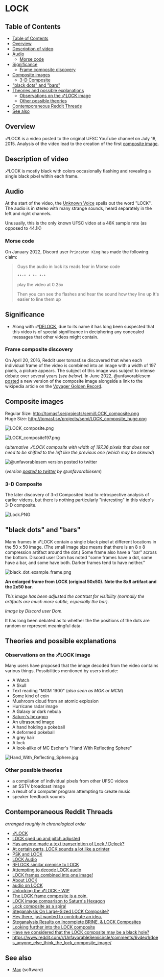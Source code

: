 # LOCK

## Table of Contents
  * [Table of Contents](#table-of-contents)
  * [Overview](#overview)
  * [Description of video](#description-of-video)
  * [Audio](#audio)
    + [Morse code](#morse-code)
  * [Significance](#significance)
    + [Frame composite discovery](#frame-composite-discovery)
  * [Composite images](#composite-images)
    + [3-D Composite](#3-d-composite)
  * ["black dots" and "bars"](#-black-dots--and--bars-)
  * [Theories and possible explanations](#theories-and-possible-explanations)
    + [Observations on the ♐LOCK image](#observations-on-the--lock-image)
    + [Other possible theories](#other-possible-theories)
  * [Contemporaneous Reddit Threads](#contemporaneous-reddit-threads)
  * [See also](#see-also)


## Overview

♐LOCK is a video posted to the original UFSC YouTube channel on July 18, 2015. Analysis of the video lead to the creation of the first [composite image](Composite_visual_overview "wikilink").

## Description of video

♐LOCK is mostly black with colors occasionally flashing and revealing a
single black pixel within each frame.

## Audio

At the start of the video, the [Unknown Voice](Unknown_Voice "wikilink")
spells out the word "LOCK". The audio is in stereo with many strange
sounds, heard separately in the left and right channels.

Unusually, this is the only known UFSC video at a 48K sample rate (as
opposed to 44.1K)

### Morse code

On January 2022, Discord user `Princeton King` has made the following claim:

> Guys the audio in lock its reads fear in Morse code 
> 
> `••-• • •- •-•`
> 
> play the video at 0.25x
> 
> Then you can see the flashes and hear the sound how they line up It's easier to  line them up

## Significance

  - Along with ♐[DELOCK](DELOCK "wikilink"), due to its name it has long
    been suspected that this video is of special significance in
    deciphering any concealed messages that other videos might contain.

### Frame composite discovery

On April 20, 2016, Reddit user tomasf.se discovered that when each individual frame of the video is combined into an image with a width of 197 pixels, a picture appears. The subject of this image was subject to intense debate over several years (_see below_). In June 2022, @unfavorablesem [posted](https://twitter.com/unfavorablesem/status/1532221038372786177) a new version of the composite image alongside a link to the wikipedia article on the [Voyager Golden Record](https://en.wikipedia.org/wiki/Voyager_Golden_Record).

## Composite images

Regular Size: <http://tomasf.se/projects/semi/LOCK_composite.png>  
Huge Size: <http://tomasf.se/projects/semi/LOCK_composite_huge.png>

![LOCK\_composite.png](LOCK_composite.png "LOCK_composite.png")

![LOCK\_composite197.png](LOCK_composite197.png "LOCK_composite197.png")

(_alternative ♐LOCK composite with width of 197.36 pixels that does not need to be shifted to the left like the previous one (which may be skewed_)

![@unfavorablesem version posted to twitter](june_22_LOCK_version.png "@unfavorablesem version posted to twitter")

(_version [posted to twitter](June_2022_twitter_posts "wikilink") by @unfavorablesem_)


### 3-D Composite

The later discovery of 3-d Composited lead to retrospective analysis of
earlier videos, but there is nothing particularly "interesting" in this
video's 3-D composite.

![Lock.PNG](Lock.PNG "Lock.PNG")

## "black dots" and "bars"

Many frames in ♐LOCK contain a single black pixel at different locations in the 50 x 50 image. (The small image size means that there is an 8 x 8  compression artifact around the dot.) Some frame also have a "bar" across the bottom. Discord user Dom has noted "some frames have a dot, some have a bar, and some have both. Darker frames tend to have neither."

![black_dot_example_frame.png](black_dot_example_frame.png "black dot example frame")

**An enlarged frame from LOCK (original 50x50). Note the 8x8 artifact and the 2x50 bar.**

*This image has been adjusted the contrast for visibility (normally the artifacts are much more subtle, especially the bar).*

*Image by Discord user Dom.* 

It has long been debated as to whether the the positions of the dots are random or represent meaningful data.

## Theories and possible explanations

### Observations on the ♐LOCK image

Many users have proposed that the image decoded from the video contains
various things. Possibilities mentioned by users include:

  - A Watch
  - A Skull
  - Text reading "MGM 1900" (*also seen as MGK or MCM*)
  - Some kind of coin
  - Mushroom cloud from an atomic explosion
  - Hurricane radar image
  - A Galaxy or dark nebula
  - [Saturn's hexagon](https://en.wikipedia.org/wiki/Saturn%27s_hexagon)
  - An ultrasound image
  - A hand holding a pokeball
  - A deformed pokeball
  - A grey hair
  - A lock
  - A look-alike of MC Escher's "Hand With Reflecting Sphere"

![Hand\_With\_Reflecting\_Sphere.jpg](Hand_With_Reflecting_Sphere.jpg)

### Other possible theories

  - a compilation of individual pixels from other UFSC videos
  - an SSTV broadcast image
  - a result of a computer program attempting to create music
  - speaker feedback sounds

## Contemporaneous Reddit Threads

*arranged roughly in chronological order*

  - [♐LOCK](https://www.reddit.com/r/UnfavorableSemicircle/comments/464sfd/lock/)
  - [LOCK sped up and pitch adjusted](https://www.reddit.com/r/UnfavorableSemicircle/comments/46lhie/lock_sped_up_and_pitch_adjusted/)
  - [Has anyone made a text transcription of Lock / Delock?](https://www.reddit.com/r/UnfavorableSemicircle/comments/476x6i/has_anyone_made_a_text_transcription_of_lock/)
  - [At certain parts, LOCK sounds a lot like a printer](https://www.reddit.com/r/UnfavorableSemicircle/comments/477u29/at_certain_parts_lock_sounds_a_lot_like_a_printer/)
  - [PSK and LOCK](https://www.reddit.com/r/UnfavorableSemicircle/comments/47y433/psk_and_lock/)
  - [LOCK Audio](https://www.reddit.com/r/UnfavorableSemicircle/comments/48914s/lock_audio/)
  - [RELOCK similar premise to LOCK](https://www.reddit.com/r/UnfavorableSemicircle/comments/4blgaa/relock_similar_premise_to_lock/)
  - [Attempting to decode LOCK audio](https://www.reddit.com/r/UnfavorableSemicircle/comments/4btk38/attempting_to_decode_lock_audio/)
  - [LOCK frames combined into one image\!](https://www.reddit.com/r/UnfavorableSemicircle/comments/4fo16c/lock_frames_combined_into_one_image/)
  - [About LOCK](https://www.reddit.com/r/UnfavorableSemicircle/comments/47hzvj/about_lock/)
  - [audio on LOCK](https://www.reddit.com/r/UnfavorableSemicircle/comments/47jqia/audio_on_lock/)
  - [Unlocking the ♐LOCK - WIP](https://www.reddit.com/r/UnfavorableSemicircle/comments/48q7yt/ufsc_unlocking_the_lock_wip/)
  - [The LOCK frame composite is a coin.](https://www.reddit.com/r/UnfavorableSemicircle/comments/4fu6bw/the_lock_frame_composite_is_a_coin/)
  - [LOCK image comparison to Saturn's Hexagon](https://www.reddit.com/r/UnfavorableSemicircle/comments/4g1qcq/lock_image_comparison_to_saturns_hexagon/)
  - [Lock composite as a spiral](https://www.reddit.com/r/UnfavorableSemicircle/comments/4gomnd/lock_composite_as_a_spiral/)
  - [Steganalysis On Large-Sized LOCK Composite?](https://www.reddit.com/r/UnfavorableSemicircle/comments/4hyvgu/steganalysis_on_largesized_lock_composite/)
  - [Hey there, just wanted to contribute an idea.](https://www.reddit.com/r/UnfavorableSemicircle/comments/59ll1h/hey_there_just_wanted_to_contribute_an_idea/)
  - [Steganalysis Results on Incomplete BRINE, & LOCK Composites](https://www.reddit.com/r/UnfavorableSemicircle/comments/4khjim/steganalysis_results_on_incomplete_brine_lock/)
  - [Looking further into the LOCK composite](https://www.reddit.com/r/UnfavorableSemicircle/comments/5nzja2/looking_further_into_the_lock_composite/)
  - [Have we considered that the LOCK composite may be a black hole?](https://www.reddit.com/r/UnfavorableSemicircle/comments/5nzn3u/have_we_considered_that_the_lock_composite_may_be/)
  - <https://www.reddit.com/r/UnfavorableSemicircle/comments/6ydeo1/does_anyone_else_think_the_lock_composite_image/>

## See also

  - [Max](Max "wikilink") (software)

